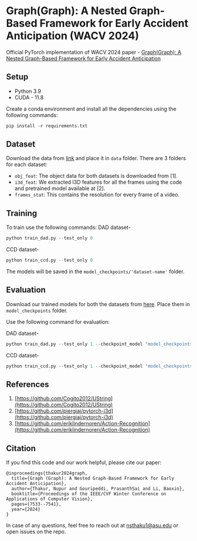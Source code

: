 # Graph(Graph): A Nested Graph-Based Framework for Early Accident Anticipation (WACV 2024)
Official PyTorch implementation of WACV 2024 paper - [Graph(Graph): A Nested Graph-Based Framework for Early Accident Anticipation](https://openaccess.thecvf.com/content/WACV2024/papers/Thakur_GraphGraph_A_Nested_Graph-Based_Framework_for_Early_Accident_Anticipation_WACV_2024_paper.pdf)

## Setup  
- Python 3.9
- CUDA - 11.8

Create a conda environment and install all the dependencies using the following commands: 
```python
pip install -r requirements.txt
```

## Dataset 
Download the data from [link](link) and place it in `data` folder. There are 3 folders for each dataset: 
- `obj_feat`: The object data for both datasets is downloaded from [1].
- `i3d_feat`: We extracted I3D features for all the frames using the code and pretrained model available at [2].
- `frames_stat`: This contains the resolution for every frame of a video.  

## Training
To train use the following commands: 
DAD dataset- 
```python
python train_dad.py --test_only 0  
```

CCD dataset- 
```python
python train_ccd.py --test_only 0 
```

The models will be saved in the `model_checkpoints/'dataset-name'` folder. 

## Evaluation 
Download our trained models for both the datasets from [here](here). Place them in `model_checkpoints` folder. 

Use the following command for evaluation: 

DAD dataset- 
```python
python train_dad.py --test_only 1 --checkpoint_model "model_checkpoints/dad_model.pth" 
```

CCD dataset- 
```python
python train_ccd.py --test_only 1 --checkpoint_model "model_checkpoints/ccd_model.pth"
```

## References
1. [https://github.com/Cogito2012/UString](https://github.com/Cogito2012/UString)
2. [https://github.com/piergiaj/pytorch-i3d](https://github.com/piergiaj/pytorch-i3d)
3. [https://github.com/eriklindernoren/Action-Recognition](https://github.com/eriklindernoren/Action-Recognition)

## Citation
If you find this code and our work helpful, please cite our paper:
```
@inproceedings{thakur2024graph,
  title={Graph (Graph): A Nested Graph-Based Framework for Early Accident Anticipation},
  author={Thakur, Nupur and Gouripeddi, PrasanthSai and Li, Baoxin},
  booktitle={Proceedings of the IEEE/CVF Winter Conference on Applications of Computer Vision},
  pages={7533--7541},
  year={2024}
}
```
In case of any questions, feel free to reach out at [nsthaku1@asu.edu](nsthaku1@asu.edu) or open issues on the repo.
